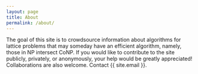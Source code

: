 ```yaml
---
layout: page
title: About
permalink: /about/
---
```


The goal of this site is to crowdsource information about algorithms for lattice problems that may someday have an efficient algorithm, namely, those in NP intersect CoNP. If you would like to contribute to the site publicly, privately, or anonymously, your help would be greatly appreciated!  Collaborations are also welcome.  Contact {{ site.email }}.


